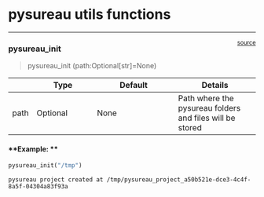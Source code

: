 # pysureau utils functions


<!-- WARNING: THIS FILE WAS AUTOGENERATED! DO NOT EDIT! -->

------------------------------------------------------------------------

<a
href="https://github.com/ecamo19/pysureau/blob/master/pysureau/pysureau_utils.py#L13"
target="_blank" style="float:right; font-size:smaller">source</a>

### pysureau_init

>  pysureau_init (path:Optional[str]=None)

<table>
<colgroup>
<col style="width: 6%" />
<col style="width: 25%" />
<col style="width: 34%" />
<col style="width: 34%" />
</colgroup>
<thead>
<tr>
<th></th>
<th><strong>Type</strong></th>
<th><strong>Default</strong></th>
<th><strong>Details</strong></th>
</tr>
</thead>
<tbody>
<tr>
<td>path</td>
<td>Optional</td>
<td>None</td>
<td>Path where the pysureau folders and files will be stored</td>
</tr>
</tbody>
</table>

#### **Example: **

``` python
pysureau_init("/tmp")
```

    pysureau project created at /tmp/pysureau_project_a50b521e-dce3-4c4f-8a5f-04304a83f93a
